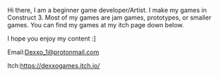 Hi there, I am a beginner game developer/Artist. I make my games in Construct 3. Most of my games are jam games, prototypes, or smaller games. You can find my games at my itch page down below.

I hope you enjoy my content :]



Email:Dexxo_1@protonmail.com

Itch:https://dexxogames.itch.io/

<!---
DexxoSTUDIOS/DexxoSTUDIOS is a ✨ special ✨ repository because its `README.md` (this file) appears on your GitHub profile.
You can click the Preview link to take a look at your changes.
--->
